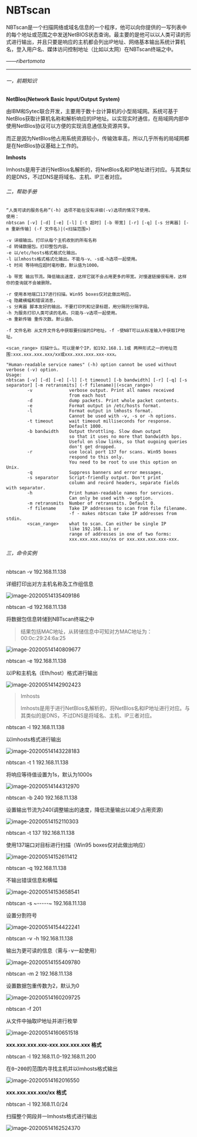 # NBTscan

NBTscan是一个扫描网络或域名信息的一个程序，他可以向你提供的一写列表中的每个地址或范围之中发送NetBIOS状态查询。最主要的是他可以以人类可读的形式进行输出，并且只要是响应的主机都会列出IP地址、网络基本输出系统计算机名，登入用户名、媒体访问控制地址（比如以太网）在NBTscan终端之中。





_——ribertomota_

---



###### 一，前期知识

__NetBlos(Network Basic Input/Output System)__

由IBM和Sytec联合开发，主要用于数十台计算机的小型局域网。系统可基于NetBlos获取计算机名称和解析响应的IP地址。以实现实时通信，在局域网内部中使用NetBlos协议可以方便的实现消息通信及资源共享。

而正是因为NetBlos他占用系统资源较小，传输效率高，所以几乎所有的局域网都是在NetBlos协议基础上工作的。



__Imhosts__

lmhosts是用于进行NetBlos名解析的，将NetBlos名和IP地址进行对应。与其类似的是DNS，不过DNS是将域名、主机、IP三者对应。



###### 二，帮助手册

[CN]:翻译

```
“人类可读的服务名称”(-h) 选项不能在没有详细(-v)选项的情况下使用。
使用：
nbtscan [-v] [-d] [-e] [-l] [-t 超时] [-b 带宽] [-r] [-q] [-s 分离器] [-m 重新传输] (-f 文件名)|(<扫描范围>) 

-v 详细输出。打印从每个主机收到的所有名称
-d 转储数据包。打印整包内容。
-e 以/etc/hosts格式格式化输出。
-l 以lmhosts格式格式化输出。不能与-v、-s或-h选项一起使用。
-t 时间 等待响应超时毫秒数，默认值为1000。

-b 带宽 输出节流。降低输出速度，这样它就不会占用更多的带宽。对慢速链接很有用，这样你的查询就不会被删除。

-r 使用本地端口137进行扫描。Win95 boxes仅对此做出响应。
-q 隐藏横幅和错误消息，
-s 分离器 脚本友好的输出。不要打印列和记录标题，用分隔符分隔字段。
-h 为服务打印人类可读的名称。只能与-v选项一起使用。
-m 重新传输 重传次数。默认值0。

-f 文件名称 从文件文件名中获取要扫描的IP地址。-f -使NBT可以从标准输入中获取IP地址。

<scan_range> 扫描什么。可以是单个IP，如192.168.1.1或 两种形式之一的地址范围:xxx.xxx.xxx.xxx/xx或xxx.xxx.xxx.xxx-xxx。
```



[EN]:官方

```
"Human-readable service names" (-h) option cannot be used without verbose (-v) option.
Usage:
nbtscan [-v] [-d] [-e] [-l] [-t timeout] [-b bandwidth] [-r] [-q] [-s separator] [-m retransmits] (-f filename)|(<scan_range>) 
        -v              verbose output. Print all names received
                        from each host
        -d              dump packets. Print whole packet contents.
        -e              Format output in /etc/hosts format.
        -l              Format output in lmhosts format.
                        Cannot be used with -v, -s or -h options.
        -t timeout      wait timeout milliseconds for response.
                        Default 1000.
        -b bandwidth    Output throttling. Slow down output
                        so that it uses no more that bandwidth bps.
                        Useful on slow links, so that ougoing queries
                        don't get dropped.
        -r              use local port 137 for scans. Win95 boxes
                        respond to this only.
                        You need to be root to use this option on Unix.
        -q              Suppress banners and error messages,
        -s separator    Script-friendly output. Don't print
                        column and record headers, separate fields with separator.
        -h              Print human-readable names for services.
                        Can only be used with -v option.
        -m retransmits  Number of retransmits. Default 0.
        -f filename     Take IP addresses to scan from file filename.
                        -f - makes nbtscan take IP addresses from stdin.
        <scan_range>    what to scan. Can either be single IP
                        like 192.168.1.1 or
                        range of addresses in one of two forms: 
                        xxx.xxx.xxx.xxx/xx or xxx.xxx.xxx.xxx-xxx.
```



###### 三，命令实例

nbtscan -v 192.168.11.138

详细打印出对方主机名称及工作组信息

![image-20200514135409186](/home/kun/.config/Typora/typora-user-images/image-20200514135409186.png)



nbtscan -d 192.168.11.138

将数据包信息转储到NBTscan终端之中

> 结果包括MAC地址，从转储信息中可知对方MAC地址为：00:0c:29:24:6a:25

![image-20200514140809677](/home/kun/.config/Typora/typora-user-images/image-20200514140809677.png)



nbtscan -e 192.168.11.138

以IP和主机名（Eth/host）格式进行输出

![image-20200514142902423](/home/kun/.config/Typora/typora-user-images/image-20200514142902423.png)



> Imhosts
>
> lmhosts是用于进行NetBlos名解析的，将NetBlos名和IP地址进行对应。与其类似的是DNS，不过DNS是将域名、主机、IP三者对应。



nbtscan -l 192.168.11.138

以Imhosts格式进行输出

![image-20200514143228183](/home/kun/.config/Typora/typora-user-images/image-20200514143228183.png)



nbtscan -t 1 192.168.11.138

将响应等待值设置为1s，默认为1000s

![image-20200514144312970](/home/kun/.config/Typora/typora-user-images/image-20200514144312970.png)



nbtscan -b 240 192.168.11.138

设置输出节流为240(调整输出的速度，降低流量输出以减少占用资源)

![image-20200514152110303](/home/kun/.config/Typora/typora-user-images/image-20200514152110303.png)



nbtscan -t 137 192.168.11.138

使用137端口对目标进行扫描（Win95 boxes仅对此做出响应）

![image-20200514152611412](/home/kun/.config/Typora/typora-user-images/image-20200514152611412.png)



nbtscan -q 192.168.11.138

不输出错误信息和横幅

![image-20200514153658541](/home/kun/.config/Typora/typora-user-images/image-20200514153658541.png)



nbtscan -s ~-----~ 192.168.11.138

设置分割符号

![image-20200514154422241](/home/kun/.config/Typora/typora-user-images/image-20200514154422241.png)


nbtscan -v -h 192.168.11.138

输出为更可读的信息（需与<kbd>-v</kbd>一起使用）

![image-20200514155409780](/home/kun/.config/Typora/typora-user-images/image-20200514155409780.png)



nbtscan -m 2 192.168.11.138

设置数据包重传数为2，默认为0

![image-20200514160209725](/home/kun/.config/Typora/typora-user-images/image-20200514160209725.png)



nbtscan -f 201

从文件中抽取IP地址并进行枚举

![image-20200514160651518](/home/kun/.config/Typora/typora-user-images/image-20200514160651518.png)



__xxx.xxx.xxx.xxx-xxx.xxx.xxx.xxx 格式__

nbtscan -l 192.168.11.0-192.168.11.200

在<kbd>0~200</kbd>的范围内寻找主机并以Imhosts格式输出

![image-20200514162016550](/home/kun/.config/Typora/typora-user-images/image-20200514162016550.png)



__xxx.xxx.xxx.xxx/xx 格式__

nbtscan -l 192.168.11.0/24

扫描整个网段并一Imhosts格式进行输出

![image-20200514162524370](/home/kun/.config/Typora/typora-user-images/image-20200514162524370.png)